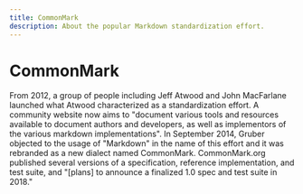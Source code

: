```yaml
---
title: CommonMark
description: About the popular Markdown standardization effort.
---
```


# CommonMark

From 2012, a group of people including Jeff Atwood and John MacFarlane launched
what Atwood characterized as a standardization effort. A community website now
aims to "document various tools and resources available to document authors and
developers, as well as implementors of the various markdown implementations". In
September 2014, Gruber objected to the usage of "Markdown" in the name of this
effort and it was rebranded as a new dialect named CommonMark. CommonMark.org
published several versions of a specification, reference implementation, and
test suite, and "[plans] to announce a finalized 1.0 spec and test suite in
2018."
